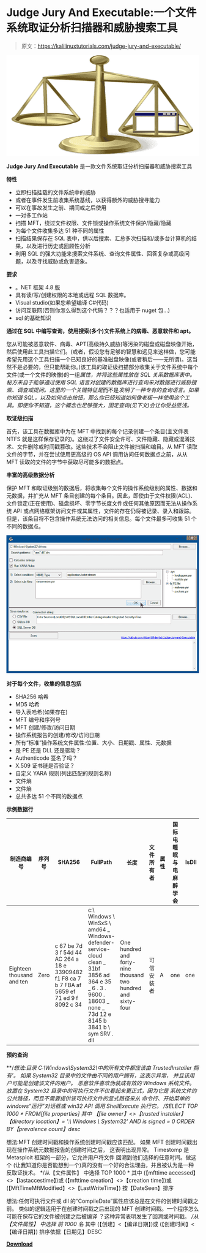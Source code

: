 # Judge Jury And Executable:一个文件系统取证分析扫描器和威胁搜索工具

> 原文：<https://kalilinuxtutorials.com/judge-jury-and-executable/>

[![Judge-Jury-and-Executable : A File System Forensics Analysis Scanner And Threat Hunting Tool](img/a69044bc931aa143df9802cb4ce653dd.png "Judge-Jury-and-Executable : A File System Forensics Analysis Scanner And Threat Hunting Tool")](https://1.bp.blogspot.com/-mB-ThxqmM54/YJ-UB6RAayI/AAAAAAAAJGE/Bjjg_YTQ5HYrnVAkqpBgYJOV76TWmXxaACLcBGAsYHQ/s728/Logo%2B%25282%2529%2B%25281%2529.png)

**Judge Jury And Executable** 是一款文件系统取证分析扫描器和威胁搜索工具

**特性**

*   立即扫描挂载的文件系统中的威胁
*   或者在事件发生前收集系统基线，以获得额外的威胁搜寻能力
*   可以在事故发生之前、期间或之后使用
*   一对多工作站
*   扫描 MFT，绕过文件权限、文件锁或操作系统文件保护/隐藏/隐藏
*   为每个文件收集多达 51 种不同的属性
*   扫描结果保存在 SQL 表中，供以后搜索、汇总多次扫描和/或多台计算机的结果，以及进行历史或回顾性分析
*   利用 SQL 的强大功能来搜索文件系统、查询文件属性、回答复杂或高级问题，以及寻找威胁或危害迹象。

**要求**

*   。NET 框架 4.8 版
*   具有读/写/创建权限的本地或远程 SQL 数据库。
*   Visual studio(如果您希望编译 C#代码)
*   访问互联网(否则你怎么得到这个代码？？？也适用于 nuget 包…)
*   sql 的基础知识

**通过在 SQL 中编写查询，使用搜索(多个)文件系统上的病毒、恶意软件和 apt。**

您从可能被恶意软件、病毒、APT(高级持久威胁)等污染的磁盘或磁盘映像开始，然后使用此工具扫描它们。(或者，假设您有足够的智慧和远见来这样做，您可能希望先用这个工具扫描一个已知良好的基准磁盘映像(或者稍后——无所谓)。这当然不是必要的，但只能帮助你。)该工具的取证级扫描部分收集关于文件系统中每个文件(或一个文件的映像)的一组*属性，并将这些属性放在 SQL 关系数据库表中。秘方来自于能够通过使用 SQL 语言对创建的数据库进行查询来对数据进行威胁搜索、调查或提问。这里的一个关键特征是*而不是*发明了一种专有的查询语言。如果你知道 SQL，以及如何点击按钮，那么你已经知道如何像老板一样使用这个工具。即使你不知道，这个概念也足够强大，固定查询(见下文)会让你受益匪浅。*

**取证级扫描**

首先，该工具在数据库中为在 MFT 中找到的每个记录创建一个条目(主文件表 NTFS 就是这样保存记录的)。这绕过了文件安全许可、文件隐藏、隐藏或混淆技术、文件删除或时间戳篡改。这些技术不会阻止文件被扫描和编目。从 MFT 读取文件的字节，并在尝试使用更高级的 OS API 调用访问任何数据点之前，从从 MFT 读取的文件的字节中获取尽可能多的数据点。

**丰富的高级数据分析**

保护 MFT 和取证级别的数据后，将收集每个文件的操作系统级别的属性、数据和元数据，并扩充从 MFT 条目创建的每个条目。因此，即使由于文件权限(ACL)、文件锁定(正在使用)、磁盘损坏、零字节长度文件或任何其他原因而无法从操作系统 API 或点网络框架访问文件或其属性，文件的存在仍将被记录、录入和跟踪。但是，该条目将不包含操作系统无法访问的相关信息。每个文件最多可收集 51 个不同的数据点。

![](img/54af115eedc4ba6ed4f08de070831b53.png)

**对于每个文件，收集的信息包括**

*   SHA256 哈希
*   MD5 哈希
*   导入表哈希(如果存在)
*   MFT 编号和序列号
*   MFT 创建/修改/访问日期
*   操作系统报告的创建/修改/访问日期
*   所有“标准”操作系统文件属性:位置、大小、日期戳、属性、元数据
*   是 PE 还是 DLL 还是驱动？
*   Authenticode 签名了吗？
*   X.509 证书链是否验证？
*   自定义 YARA 规则(列出匹配的规则名称)
*   文件熵
*   文件熵
*   总共多达 51 个不同的数据点

**示例数据行**

| 制造商编号 | 序列号 | SHA256 | FullPath | 长度 | 文件所有者 | 属性 | 国际电睡眠与电麻醉学会 | IsDll | 伊里弗 | 二元类型 | 分配 | issignaturevealid | IsValidCertChain | 被信任 | ImpHash | 讯息摘要 5 | SHA1 | 编译日期 | MimeType | 内部名称 | 产品名称 | 原始文件名 | 文件版本 | 文件描述 | 版权 | 公司 | 语言 | 商标 | 项目 | 应用程序名称 | 评论 | 标题 | 环 | ProviderItemID | 计算机名称 | 驱动器号 | 目录定位 | 文件名 | 延长 | 证书主题 | 证书颁发者 | CertSerialNumber | CertThumbprint | CertNotBefore | CertNotAfter | 预测计数 | 熵 | YaraRulesMatched | 约会 | MftTimeAccessed | mfttime 创作 | mfttimemodefied | mfttimemftmodefied | 创造时间 | 最后访问时间 | LastWriteTime |
| --- | --- | --- | --- | --- | --- | --- | --- | --- | --- | --- | --- | --- | --- | --- | --- | --- | --- | --- | --- | --- | --- | --- | --- | --- | --- | --- | --- | --- | --- | --- | --- | --- | --- | --- | --- | --- | --- | --- | --- | --- | --- | --- | --- | --- | --- | --- | --- | --- | --- | --- | --- | --- | --- | --- | --- | --- |
| Eighteen thousand and ten | Zero | c 67 be 7d 3 f 54d 44 AC 264 a 18 e 33909482 f1 F8 ca 7 b 7 FBA af 5659 ef 71 ed 9 f 8092 c 34 | c:\ Windows \ WinSxS \ amd64 _ Windows-defender-service-cloud clean _ 31bf 3856 ad 364 e 35 _ 6 . 3 . 9600 . 18603 _ none _ 73d 12 e 8145 b 3841 b \ sym SRV . dll | One hundred and forty-nine thousand two hundred and sixty-four | 可信安装者 | A | one | one | Zero | Sixteen | one | one | Zero | one | 5d 54 f 5d 721 e 301667338323 AC 07578 e 3 | 65fb 3391 EB 26 F5 AC 647 fc 40501 D8 e 21d | 4b 46 db 2 a 99 a 47 ff 6a 6e 376 f 4d 79 f 5298 BFF 28 a 2 | 2010-02-01 20:15:48.0000000 | 应用程序/x-msdownload | symsrv.dll | Windows 调试工具(R) | symsrv.dll | 6.12.2.633 | 符号服务器 | 微软公司。保留所有权利。 | 微软公司 | 英语(美国) |  |  |  |  |  |  |  | L | C | c:\ Windows \ WinSxS \ amd64 _ Windows-defender-service-cloud clean _ 31bf 3856 ad 364 e 35 _ 6 . 3 . 9600 . 18603 _ none _ 73d 12 e 8145 b 3841 b | SymSrv.dll | 。动态链接库 | CN =微软公司，OU=MOPR，O =微软公司，L =雷蒙德，S =华盛顿州，C =美国 | CN =微软代码签名 PCA，O =微软公司，L =雷蒙德，S =华盛顿，C =美国 | 6105F71E000000000032 | d 468 faeb 5190 BF 9 decd 9827 af 470 f 799 c 41 a 769 c | 2009 年 7 月 13 日下午 5 时 18 分 | 2010 年 10 月 13 日下午 5 时 10 分 18 秒 | one | Zero | 空 | 2020-10-25 06:17:12.0133333 | 2013-06-18 14:43:52.6497911 | 2013-08-22 06:56:50.9086288 | 2013-08-22 06:56:50.9086288 | 2019-01-15 19:13:49.1704756 | 2013-08-22 06:56:50.9086288 | 2013-08-22 06:56:50.9086288 | 2013-06-18 14:43:52.6497911 |

**预约查询**

**/*想法:目录 C:\Windows\System32\中的所有文件都应该由 TrustedInstaller 拥有’。
如果 System32 目录中的文件由不同的用户拥有，这表示异常，
并且该用户可能是创建该文件的用户。
恶意软件喜欢伪装成有效的 Windows 系统文件。
放置在 System32 目录中的可执行文件不仅看起来更正式，因为它是
系统文件的公共路径，而且不需要提供该可执行文件的显式路径来从
命令行、开始菜单的 windows“运行”对话框或 win32 API 调用 ShellExecute 执行它。
*/SELECT
TOP 1000 *
FROM[file properties]
其中
【file owner】<>【trusted installer】
【directory location】= ':\ Windows \ System32’
AND is signed = 0
ORDER BY【prevalence count】desc**

想法:MFT 创建时间戳和操作系统创建时间戳应该匹配。
如果 MFT 创建时间戳出现在操作系统元数据报告的创建时间之后，
这表明出现异常。
Timestomp 是 Metasploit 框架的一部分，它允许用户将文件
回溯到他们选择的任意时间。做这个
(让我知道你是否能想到一个)真的没有一个好的合法理由，并且被认为是一种反取证技术。
*/从【文件属性】
中选择
TOP 1000 *
其中
(【mfttime accessed】<>【lastaccestime】)或
(【mfttime creation】<>【creation time】)或
(【MftTimeMftModified】<>【LastWriteTime】)
按【DateSeen】排序

想法:任何可执行文件或 dll 的“CompileDate”属性应该总是在文件的创建时间戳之前。
类似的逻辑适用于在创建时间戳之后出现的 MFT 创建时间戳。一个程序怎么可能在保存它的文件被创建之后被编译
？这种异常表明发生了回溯或时间戳。
*/从【文件属性】
中选择
前 1000 名*
其中
(【创建】<【编译日期】)或
(【创建时间】<【编译日期】)
排序依据【日期见】DESC

[**Download**](https://github.com/AdamWhiteHat/Judge-Jury-and-Executable)